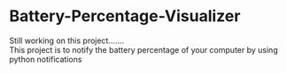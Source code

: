 # Battery-Percentage-Visualizer
Still working on this project.......<br>
This project is to notify the battery percentage of your computer by using python notifications
